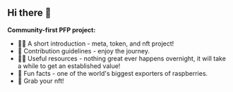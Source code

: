 ## Hi there 👋

**Community-first PFP project:**

- 🙋‍♀️ A short introduction - meta, token, and nft project!
- 🌈 Contribution guidelines - enjoy the journey.
- 👩‍💻 Useful resources - nothing great ever happens overnight, it will take a while to get an established value!
- 🍿 Fun facts - one of the world's biggest exporters of raspberries.
- 🧙 Grab your nft!
